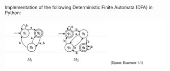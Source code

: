 Implementation of the following Deterministic Finite Automata (DFA) in Python:

![](DFA_StateDiagrams.png)
